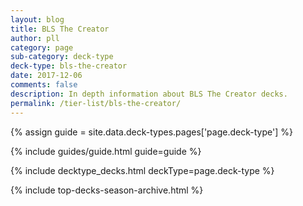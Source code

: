 ```yaml
---
layout: blog
title: BLS The Creator
author: pll
category: page
sub-category: deck-type
deck-type: bls-the-creator
date: 2017-12-06
comments: false
description: In depth information about BLS The Creator decks.
permalink: /tier-list/bls-the-creator/ 
---
```


{% assign guide = site.data.deck-types.pages['page.deck-type'] %}

{% include guides/guide.html guide=guide %}

{% include decktype_decks.html deckType=page.deck-type %}

{% include top-decks-season-archive.html %}